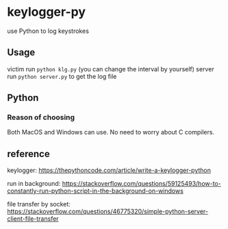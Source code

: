 # keylogger-py
use Python to log keystrokes

## Usage
victim run `python klg.py` (you can change the interval by yourself)
server run `python server.py` to get the log file

## Python
### Reason of choosing
Both MacOS and Windows can use. No need to worry about C compilers.


## reference

keylogger:
https://thepythoncode.com/article/write-a-keylogger-python

run in background:
https://stackoverflow.com/questions/59125493/how-to-constantly-run-python-script-in-the-background-on-windows

file transfer by socket:
https://stackoverflow.com/questions/46775320/simple-python-server-client-file-transfer

